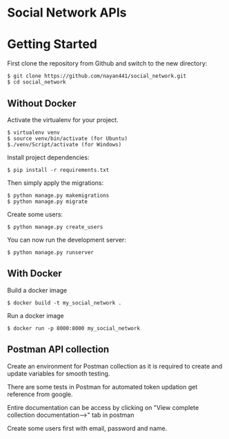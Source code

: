 # Social Network APIs

# Getting Started

First clone the repository from Github and switch to the new directory:

    $ git clone https://github.com/nayan441/social_network.git
    $ cd social_network
## Without Docker    
Activate the virtualenv for your project.
    
    $ virtualenv venv
    $ source venv/bin/activate (for Ubuntu)
    $./venv/Script/activate (for Windows)

Install project dependencies:

    $ pip install -r requirements.txt
    
Then simply apply the migrations:

    $ python manage.py makemigrations
    $ python manage.py migrate

Create some  users:

    $ python manage.py create_users
    

You can now run the development server:

    $ python manage.py runserver

## With Docker    


Build a docker image

    $ docker build -t my_social_network .

Run a docker image

    $ docker run -p 8000:8000 my_social_network

## Postman API collection

Create an environment for Postman collection as it is required to create and update variables for smooth testing.

There are some tests in Postman for automated token updation get reference from google.

Entire documentation can be access by clicking on "View complete collection documentation-->" tab  in postman

Create some users first with email, password and name.
